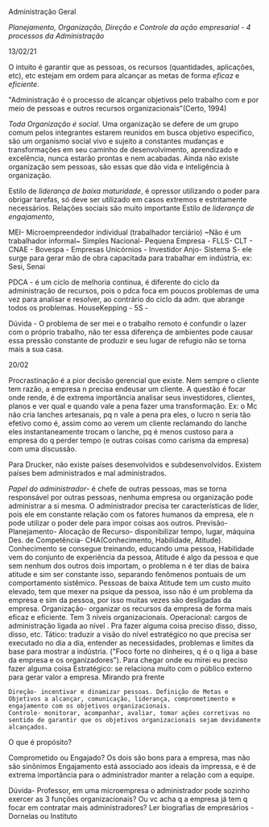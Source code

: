 Administração Geral

*Planejamento, Organização, Direção e Controle da ação empresarial - 4 processos da Administração*

13/02/21

O intuito é garantir que as pessoas, os recursos (quantidades, aplicações, etc), etc estejam em ordem para alcançar as metas de forma *eficaz* e *eficiente*.

"Administração é o processo de alcançar objetivos pelo trabalho com e por meio de pessoas e outros recursos organizacionais"(Certo, 1994)

*Toda Organização é social*. Uma organização se defere de um grupo comum pelos integrantes estarem reunidos em busca objetivo especifico, são um organismo social vivo e sujeito a constantes mudanças e transformações em seu caminho de desenvolvimento, aprendizado e excelência, nunca estarão prontas e nem acabadas.
Ainda não existe organização sem pessoas, são essas que dão vida e inteligência à organização.


Estilo de *liderança de baixa maturidade*, é opressor utilizando o poder para obrigar tarefas, só deve ser utilizado em casos extremos e estritamente necessários. Relações sociais são muito importante 
Estilo de *liderança de engajamento*,

MEI- Microempreendedor individual (trabalhador terciário) ~Não é um trabalhador informal~
Simples Nacional- 
Pequena Empresa -
FLLS-
CLT -
CNAE -
Bovespa -
Empresas Unicórnios -
Investidor Anjo-
Sistema S- ele surge para gerar mão de obra capacitada para trabalhar em indústria, ex: Sesi, Senai

PDCA - é um ciclo de melhoria continua, é diferente do ciclo da administração de recursos, pois o pdca foca em poucos problemas de uma vez para analisar e resolver, ao contrário do ciclo da adm. que abrange todos os problemas.
HouseKepping - 
5S -


Dúvida - O problema de ser mei e o trabalho remoto é confundir o lazer com o próprio trabalho, não ter essa diferença de ambientes pode causar essa pressão constante de produzir e seu lugar de refugio não se torna mais a sua casa.

20/02

Procrastinação é a pior decisão gerencial que existe.
Nem sempre o cliente tem razão, a empresa n precisa endeusar um cliente. A questão é focar onde rende, é de extrema importância analisar seus investidores, clientes, planos e ver qual e quando vale a pena fazer uma transformação. Ex: o Mc não cria lanches artesanais, pq n vale a pena pra eles, o lucro n seria tão efetivo como é, assim como ao verem um cliente reclamando do lanche eles instantaneamente trocam o lanche, pq é menos custoso para a empresa do q perder tempo (e outras coisas como carisma da empresa) com uma discussão.

Para Drucker, não existe países desenvolvidos e subdesenvolvidos. Existem países bem administrados e mal administrados.

*Papel do administrador*- é chefe de outras pessoas, mas se torna responsável por outras pessoas, nenhuma empresa ou organização pode administrar a si mesma. O administrador precisa ter características de líder, pois ele em constante relação com os fatores humanos da empresa, ele n pode utilizar o poder dele para impor coisas aos outros.
	Previsão-
	Planejamento-
	Alocação de Recurso- disponibilizar tempo, lugar, máquina
	Des. de Competência- CHA(Conhecimento, Habilidade, Atitude). Conhecimento se consegue treinando, educando uma pessoa, Habilidade vem do conjunto de experiência da pessoa, Atitude é algo da pessoa e que sem nenhum dos outros dois importam, o problema n é ter dias de baixa atitude e sim ser constante isso, separando fenômenos pontuais de um comportamento sistêmico. Pessoas de baixa Atitude tem um custo muito elevado, tem que mexer na psique da pessoa, isso não é um problema da empresa e sim da pessoa, por isso muitas vezes são desligadas da empresa. 
	Organização- organizar os recursos da empresa de forma mais eficaz e eficiente. Tem 3 níveis organizacionais.
		Operacional: cargos de administração ligada ao nível . Pra fazer alguma coisa preciso disso, disso, disso, etc.
		Tático: traduzir a visão do nível estratégico no que precisa ser executado no dia a dia, entender as necessidades, problemas e limites da base para mostrar a indústria. ("Foco forte no dinheires, q é o q liga a base da empresa e os organizadores"). Para chegar onde eu mirei eu preciso fazer alguma coisa
		Estratégico: se relaciona muito com o público externo para gerar valor a empresa. Mirando pra frente
		
	Direção- incentivar e dinamizar pessoas. Definição de Metas e Objetivos a alcançar, comunicação, liderança, comprometimento e engajamento com os objetivos organizacionais.
	Controle- monitorar, acompanhar, avaliar, tomar ações corretivas no sentido de garantir que os objetivos organizacionais sejam devidamente alcançados.

O que é propósito? 

Comprometido ou Engajado? 
Os dois são bons para a empresa, mas não são sinônimos Engajamento está associado aos ideais da impressa, e é de extrema importância para o administrador manter a relação com a equipe.


Dúvida- Professor, em uma microempresa o administrador pode sozinho exercer as 3 funções organizacionais? Ou vc acha q a empresa já tem q focar em contratar mais administradores?
Ler biografias de empresários - Dornelas ou Instituto